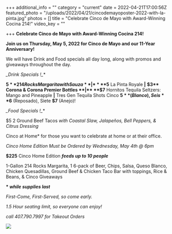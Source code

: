 +++
additional_info = ""
category = "current"
date = 2022-04-21T17:00:56Z
featured_photo = "/uploads/2022/04/21/cincodemayoposter-2022-with-la-pinta.jpg"
photos = []
title = "Celebrate Cinco de Mayo with Award-Winning Cocina 214!"
video_key = ""

+++
**Celebrate Cinco de Mayo with Award-Winning Cocina 214!**

**Join us on Thursday, May 5, 2022 for Cinco de Mayo and our 11-Year Anniversary!**

We will have Drink and Food specials all day long, along with promos and giveaways throughout the day.

**_Drink Specials* !_**

**$5** 214 Rocks Margarita with Sauza **|** **$5** La Pinta Royale **|** **$3** Corona & Corona Premier Bottles **|** **$7** Hornitos Tequila Seltzers: Mango and Pineapple **|** Tres Gen Tequila Shots Cinco **$5** (Blanco), Seis **$6** (Reposado), Siete **$7** (Anejo)!

**_Food Specials* !_**

$5 2 Ground Beef Tacos _with Coastal Slaw, Jalapeños, Bell Peppers, & Citrus Dressing_

Cinco at Home* for those you want to celebrate at home or at their office.

_Cinco Home Edition Must be Ordered by Wednesday, May 4th @ 6pm_

**$225** Cinco Home Edition **_feeds up to 10 people_**

1-Gallon 214 Rocks Margarita, 1 6-pack of Beer, Chips, Salsa, Queso Blanco, Chicken Quesadillas, Ground Beef & Chicken Taco Bar with toppings, Rice & Beans, & Cinco Giveaways

  
__* _while supplies last___

  
_First-Come, First-Served, so come early._

_1.5 Hour seating limit, so everyone can enjoy!_

_call 407.790.7997 for Takeout Orders_

![](/uploads/2022/04/21/cincodemayoposter-2022-with-la-pinta.jpg)